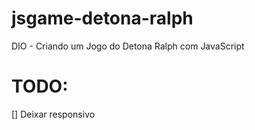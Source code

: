 # jsgame-detona-ralph
DIO - Criando um Jogo do Detona Ralph com JavaScript

# TODO:
 [] Deixar responsivo